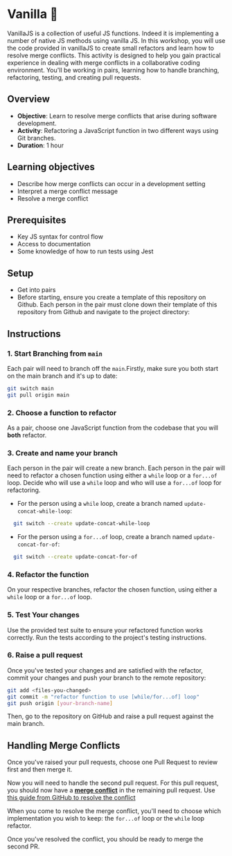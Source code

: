 # Vanilla 🍨

VanillaJS is a collection of useful JS functions. Indeed it is implementing a number of native JS methods using vanilla JS. In this workshop, you will use the code provided in vanillaJS to create small refactors and learn how to resolve merge conflicts.
This activity is designed to help you gain practical experience in dealing with merge conflicts in a collaborative coding environment. You'll be working in pairs, learning how to handle branching, refactoring, testing, and creating pull requests.

## Overview

- **Objective**: Learn to resolve merge conflicts that arise during software development.
- **Activity**: Refactoring a JavaScript function in two different ways using Git branches.
- **Duration**: 1 hour

## Learning objectives

- Describe how merge conflicts can occur in a development setting
- Interpret a merge conflict message
- Resolve a merge conflict

## Prerequisites

- Key JS syntax for control flow
- Access to documentation
- Some knowledge of how to run tests using Jest

## Setup

- Get into pairs
- Before starting, ensure you create a template of this repository on Github. Each person in the pair must clone down their template of this repository from Github and navigate to the project directory:

## Instructions

### 1. Start Branching from `main`

Each pair will need to branch off the `main`.Firstly, make sure you both start on the main branch and it's up to date:

```bash
git switch main
git pull origin main
```

### 2. Choose a function to refactor

As a pair, choose one JavaScript function from the codebase that you will **both** refactor.

### 3. Create and name your branch

Each person in the pair will create a new branch. Each person in the pair will need to refactor a chosen function using either a `while` loop or a `for...of` loop. Decide who will use a `while` loop and who will use a `for...of` loop for refactoring.

- For the person using a `while` loop, create a branch named `update-concat-while-loop`:

```bash
  git switch --create update-concat-while-loop
```

- For the person using a `for...of` loop, create a branch named `update-concat-for-of`:

```bash
  git switch --create update-concat-for-of
```

### 4. Refactor the function

On your respective branches, refactor the chosen function, using either a `while` loop or a `for...of` loop.

### 5. Test Your changes

Use the provided test suite to ensure your refactored function works correctly. Run the tests according to the project's testing instructions.

### 6. Raise a pull request

Once you've tested your changes and are satisfied with the refactor, commit your changes and push your branch to the remote repository:

```bash
git add <files-you-changed>
git commit -m "refactor function to use [while/for...of] loop"
git push origin [your-branch-name]
```

Then, go to the repository on GitHub and raise a pull request against the main branch.

## Handling Merge Conflicts

Once you've raised your pull requests, choose one Pull Request to review first and then merge it.

Now you will need to handle the second pull request. For this pull request, you should now have a [**merge conflict**](https://docs.github.com/en/pull-requests/collaborating-with-pull-requests/addressing-merge-conflicts/about-merge-conflicts) in the remaining pull request. Use [this guide from GitHub to resolve the conflict](https://docs.github.com/en/pull-requests/collaborating-with-pull-requests/addressing-merge-conflicts/resolving-a-merge-conflict-on-github)

When you come to resolve the merge conflict, you'll need to choose which implementation you wish to keep: the `for...of` loop or the `while` loop refactor.

Once you've resolved the conflict, you should be ready to merge the second PR.
